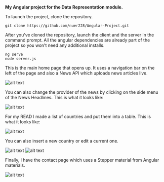 **My Angular project for the Data Representation module.**



To launch the project, clone the repository.

```
git clone https://github.com/nuer228/Angular-Project.git
```


After you've cloned the repository, launch the client and the server in the command prompt. All the angular dependencies are already part of the project so you won't need any additional installs.

```
ng serve
node server.js
```

This is the main home page that opens up. It uses a navigation bar on the left of the page and also a News API which uploads news articles live. 

![alt text](https://i.imgur.com/y58OaAB.jpg)

You can also change the provider of the news by clicking on the side menu of the News Headlines. This is what it looks like:

![alt text](https://i.imgur.com/AMrSQTj.jpg)

For my READ I made a list of countries and put them into a table. This is what it looks like:

![alt text](https://i.imgur.com/BGg6A2x.jpg)


You can also insert a new country or edit a current one.

![alt text](https://i.imgur.com/mSltVAM.png)
![alt text](https://i.imgur.com/xnqO3P7.jpg)

Finally, I have the contact page which uses a Stepper material from Angular materials. 

![alt text](https://i.imgur.com/wvkHIsh.jpg)

